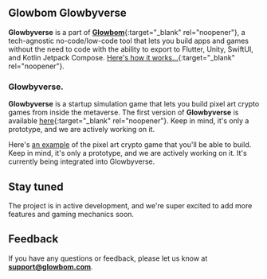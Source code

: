 ## Glowbom Glowbyverse

**Glowbyverse** is a part of [**Glowbom**](https://glowbom.com/){:target="_blank" rel="noopener"}, a tech-agnostic no-code/low-code tool that lets you build apps and games without the need to code with the ability to export to Flutter, Unity, SwiftUI, and Kotlin Jetpack Compose. [Here's how it works...](https://www.youtube.com/watch?v=nEnlP_f0jG4){:target="_blank" rel="noopener"}.
 
### Glowbyverse.

**Glowbyverse** is a startup simulation game that lets you build pixel art crypto games from inside the metaverse. The first version of **Glowbyverse** is available [here](https://glowbyverse.netlify.app/){:target="_blank" rel="noopener"}. Keep in mind, it's only a prototype, and we are actively working on it.

Here's [an example](https://crypto-journey.netlify.app/) of the pixel art crypto game that you'll be able to build. Keep in mind, it's only a prototype, and we are actively working on it. It's currently being integrated into Glowbyverse.

## Stay tuned

The project is in active development, and we're super excited to add more features and gaming mechanics soon.

## Feedback

If you have any questions or feedback, please let us know at **support@glowbom.com**.
